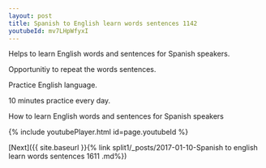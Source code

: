 ```yaml
---
layout: post
title: Spanish to English learn words sentences 1142 
youtubeId: mv7LHpWfyxI
---
```

 
 
Helps to learn English words and sentences for Spanish speakers.

Opportunitiy to repeat the words sentences. 

Practice English language. 
 
10 minutes practice every day. 
 
How to learn English words and sentences for Spanish speakers 
 
{% include youtubePlayer.html id=page.youtubeId %}
 
 
[Next]({{ site.baseurl }}{% link  split1/_posts/2017-01-10-Spanish to english learn words sentences 1611 .md%})
 

